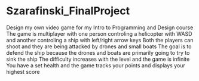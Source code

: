 # Szarafinski_FinalProject
Design my own video game for my Intro to Programming and Design course
The game is multiplayer with one person controling a helicopter with WASD and another controling a ship with left/right arrow keys
Both the players can shoot and they are being attacked by drones and small boats
The goal is to defend the ship because the drones and boats are primarily going to try to sink the ship
The difficulty increases with the level and the game is infinite
You have a set health and the game tracks your points and displays your highest score
